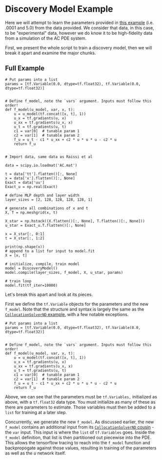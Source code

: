 # Discovery Model Example

Here we will attempt to learn the parameters provided in [this example](../../model/compiling-example/index.md) (i.e. .0001 and 5.0) from the 
data provided. We consider that data, in this case, to be "experimental" data, however we do know it to be high-fidelity data from a  simulation of the 
AC PDE system. 

First, we present the whole script to train a discovery model, then we will break it apart and examine the major chunks. 

## Full Example
```{code} python 
# Put params into a list
params = [tf.Variable(0.0, dtype=tf.float32), tf.Variable(0.0, dtype=tf.float32)]


# Define f_model, note the `vars` argument. Inputs must follow this order!
def f_model(u_model, var, x, t):
    u = u_model(tf.concat([x, t], 1))
    u_x = tf.gradients(u, x)
    u_xx = tf.gradients(u_x, x)
    u_t = tf.gradients(u, t)
    c1 = var[0]  # tunable param 1
    c2 = var[1]  # tunable param 2
    f_u = u_t - c1 * u_xx + c2 * u * u * u - c2 * u
    return f_u


# Import data, same data as Raissi et al

data = scipy.io.loadmat('AC.mat')

t = data['tt'].flatten()[:, None]
x = data['x'].flatten()[:, None]
Exact = data['uu']
Exact_u = np.real(Exact)

# define MLP depth and layer width
layer_sizes = [2, 128, 128, 128, 128, 1]

# generate all combinations of x and t
X, T = np.meshgrid(x, t)

X_star = np.hstack((X.flatten()[:, None], T.flatten()[:, None]))
u_star = Exact_u.T.flatten()[:, None]

x = X_star[:, 0:1]
t = X_star[:, 1:2]

print(np.shape(x))
# append to a list for input to model.fit
X = [x, t]

# initialize, compile, train model
model = DiscoveryModel()
model.compile(layer_sizes, f_model, X, u_star, params) 

# train loop
model.fit(tf_iter=10000)

```

Let's break this apart and look at its pieces.

First we define the `tf.Variable` objects for the parameters and the new `f_model`. Note that the structure and syntax is largely the same as the [`CollocationSolverND` example](../../model/compiling-example/index.md), with a few notable exceptions.

```{code} python
# Put params into a list
params = [tf.Variable(0.0, dtype=tf.float32), tf.Variable(0.0, dtype=tf.float32)]


# Define f_model, note the `vars` argument. Inputs must follow this order!
def f_model(u_model, var, x, t):
    u = u_model(tf.concat([x, t], 1))
    u_x = tf.gradients(u, x)
    u_xx = tf.gradients(u_x, x)
    u_t = tf.gradients(u, t)
    c1 = var[0]  # tunable param 1
    c2 = var[1]  # tunable param 2
    f_u = u_t - c1 * u_xx + c2 * u * u * u - c2 * u
    return f_u
```

Above, we can see that the parameters must be `tf.Variables,` initialized as above, with a `tf.float32` data type. 
You must initialize as many of these as there are parameters to estimate. Those variables 
must then be added to a `list` for training at a later step. 

Concurrently, we generate the new `f_model`. As discussed earlier, the new `f_model` contains an additional input from its 
[`CollocationSolverND` cousin](../../model/compiling-example/index.md) - the `var` input. This input is where the `list` of 
`tf.Variables` goes. Inside the `f_model` definition, that list is then partitioned out piecewise into the PDE. This allows the 
tensorflow tracing to reach into the `f_model` function and backpropogate against those values, resulting in training of the parameters 
as well as the $u$ network itself.